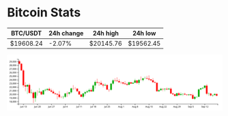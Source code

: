 # Bitcoin Stats

BTC/USDT|24h change|24h high|24h low|
|---|---|---|---|
|$19608.24|-2.07%|$20145.76|$19562.45|

<img src="./chart.svg">
